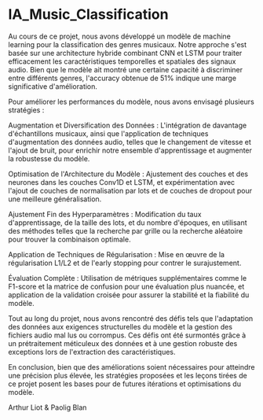 # IA_Music_Classification

Au cours de ce projet, nous avons développé un modèle de machine learning pour la classification des genres musicaux. Notre approche s'est basée sur une architecture hybride combinant CNN et LSTM pour traiter efficacement les caractéristiques temporelles et spatiales des signaux audio. Bien que le modèle ait montré une certaine capacité à discriminer entre différents genres, l'accuracy obtenue de 51% indique une marge significative d'amélioration.

Pour améliorer les performances du modèle, nous avons envisagé plusieurs stratégies :

Augmentation et Diversification des Données : L'intégration de davantage d'échantillons musicaux, ainsi que l'application de techniques d'augmentation des données audio, telles que le changement de vitesse et l'ajout de bruit, pour enrichir notre ensemble d'apprentissage et augmenter la robustesse du modèle.

Optimisation de l'Architecture du Modèle : Ajustement des couches et des neurones dans les couches Conv1D et LSTM, et expérimentation avec l'ajout de couches de normalisation par lots et de couches de dropout pour une meilleure généralisation.

Ajustement Fin des Hyperparamètres : Modification du taux d'apprentissage, de la taille des lots, et du nombre d'époques, en utilisant des méthodes telles que la recherche par grille ou la recherche aléatoire pour trouver la combinaison optimale.

Application de Techniques de Régularisation : Mise en œuvre de la régularisation L1/L2 et de l'early stopping pour contrer le surajustement.

Évaluation Complète : Utilisation de métriques supplémentaires comme le F1-score et la matrice de confusion pour une évaluation plus nuancée, et application de la validation croisée pour assurer la stabilité et la fiabilité du modèle.

Tout au long du projet, nous avons rencontré des défis tels que l'adaptation des données aux exigences structurelles du modèle et la gestion des fichiers audio mal lus ou corrompus. Ces défis ont été surmontés grâce à un prétraitement méticuleux des données et à une gestion robuste des exceptions lors de l'extraction des caractéristiques.

En conclusion, bien que des améliorations soient nécessaires pour atteindre une précision plus élevée, les stratégies proposées et les leçons tirées de ce projet posent les bases pour de futures itérations et optimisations du modèle.

Arthur Liot & Paolig Blan
